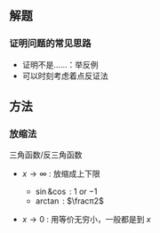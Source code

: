 ## 解题
### 证明问题的常见思路

- 证明不是……：举反例
- 可以时刻考虑着点反证法

## 方法

### 放缩法

三角函数/反三角函数

- $x \to \infty$ : 放缩成上下限

    - $\sin \& \cos$ : $1$ or $-1$
    - $\arctan$ : $\fracπ2$

- $x \to 0$ : 用等价无穷小，一般都是到 $x$